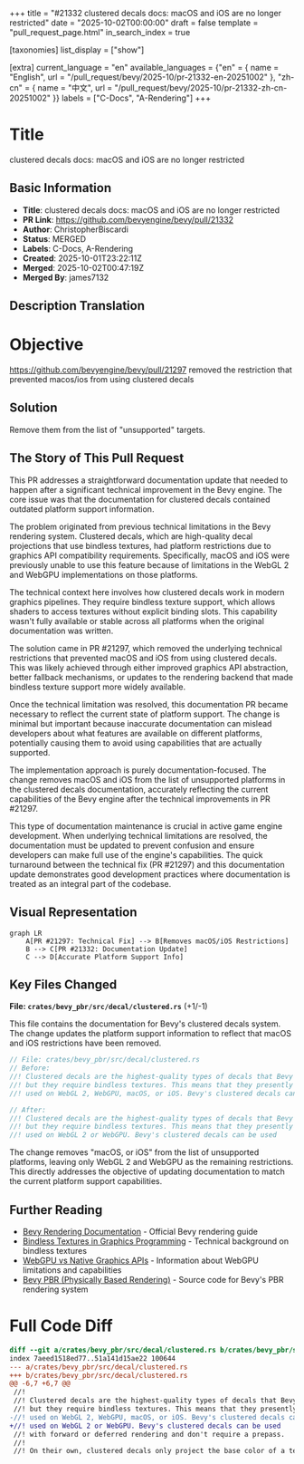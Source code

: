 +++
title = "#21332 clustered decals docs: macOS and iOS are no longer restricted"
date = "2025-10-02T00:00:00"
draft = false
template = "pull_request_page.html"
in_search_index = true

[taxonomies]
list_display = ["show"]

[extra]
current_language = "en"
available_languages = {"en" = { name = "English", url = "/pull_request/bevy/2025-10/pr-21332-en-20251002" }, "zh-cn" = { name = "中文", url = "/pull_request/bevy/2025-10/pr-21332-zh-cn-20251002" }}
labels = ["C-Docs", "A-Rendering"]
+++

# Title
clustered decals docs: macOS and iOS are no longer restricted

## Basic Information
- **Title**: clustered decals docs: macOS and iOS are no longer restricted
- **PR Link**: https://github.com/bevyengine/bevy/pull/21332
- **Author**: ChristopherBiscardi
- **Status**: MERGED
- **Labels**: C-Docs, A-Rendering
- **Created**: 2025-10-01T23:22:11Z
- **Merged**: 2025-10-02T00:47:19Z
- **Merged By**: james7132

## Description Translation
# Objective

https://github.com/bevyengine/bevy/pull/21297 removed the restriction that prevented macos/ios from using clustered decals

## Solution

Remove them from the list of "unsupported" targets.

## The Story of This Pull Request

This PR addresses a straightforward documentation update that needed to happen after a significant technical improvement in the Bevy engine. The core issue was that the documentation for clustered decals contained outdated platform support information.

The problem originated from previous technical limitations in the Bevy rendering system. Clustered decals, which are high-quality decal projections that use bindless textures, had platform restrictions due to graphics API compatibility requirements. Specifically, macOS and iOS were previously unable to use this feature because of limitations in the WebGL 2 and WebGPU implementations on those platforms.

The technical context here involves how clustered decals work in modern graphics pipelines. They require bindless texture support, which allows shaders to access textures without explicit binding slots. This capability wasn't fully available or stable across all platforms when the original documentation was written.

The solution came in PR #21297, which removed the underlying technical restrictions that prevented macOS and iOS from using clustered decals. This was likely achieved through either improved graphics API abstraction, better fallback mechanisms, or updates to the rendering backend that made bindless texture support more widely available.

Once the technical limitation was resolved, this documentation PR became necessary to reflect the current state of platform support. The change is minimal but important because inaccurate documentation can mislead developers about what features are available on different platforms, potentially causing them to avoid using capabilities that are actually supported.

The implementation approach is purely documentation-focused. The change removes macOS and iOS from the list of unsupported platforms in the clustered decals documentation, accurately reflecting the current capabilities of the Bevy engine after the technical improvements in PR #21297.

This type of documentation maintenance is crucial in active game engine development. When underlying technical limitations are resolved, the documentation must be updated to prevent confusion and ensure developers can make full use of the engine's capabilities. The quick turnaround between the technical fix (PR #21297) and this documentation update demonstrates good development practices where documentation is treated as an integral part of the codebase.

## Visual Representation

```mermaid
graph LR
    A[PR #21297: Technical Fix] --> B[Removes macOS/iOS Restrictions]
    B --> C[PR #21332: Documentation Update]
    C --> D[Accurate Platform Support Info]
```

## Key Files Changed

**File: `crates/bevy_pbr/src/decal/clustered.rs`** (+1/-1)

This file contains the documentation for Bevy's clustered decals system. The change updates the platform support information to reflect that macOS and iOS restrictions have been removed.

```rust
// File: crates/bevy_pbr/src/decal/clustered.rs
// Before:
//! Clustered decals are the highest-quality types of decals that Bevy supports,
//! but they require bindless textures. This means that they presently can't be
//! used on WebGL 2, WebGPU, macOS, or iOS. Bevy's clustered decals can be used

// After:
//! Clustered decals are the highest-quality types of decals that Bevy supports,
//! but they require bindless textures. This means that they presently can't be
//! used on WebGL 2 or WebGPU. Bevy's clustered decals can be used
```

The change removes "macOS, or iOS" from the list of unsupported platforms, leaving only WebGL 2 and WebGPU as the remaining restrictions. This directly addresses the objective of updating documentation to match the current platform support capabilities.

## Further Reading

- [Bevy Rendering Documentation](https://bevyengine.org/learn/quick-start/rendering/) - Official Bevy rendering guide
- [Bindless Textures in Graphics Programming](https://www.khronos.org/opengl/wiki/Bindless_Texture) - Technical background on bindless textures
- [WebGPU vs Native Graphics APIs](https://webgpu.io/) - Information about WebGPU limitations and capabilities
- [Bevy PBR (Physically Based Rendering)](https://github.com/bevyengine/bevy/tree/main/crates/bevy_pbr) - Source code for Bevy's PBR rendering system

# Full Code Diff
```diff
diff --git a/crates/bevy_pbr/src/decal/clustered.rs b/crates/bevy_pbr/src/decal/clustered.rs
index 7aeed1518ed77..51a141d15ae22 100644
--- a/crates/bevy_pbr/src/decal/clustered.rs
+++ b/crates/bevy_pbr/src/decal/clustered.rs
@@ -6,7 +6,7 @@
 //!
 //! Clustered decals are the highest-quality types of decals that Bevy supports,
 //! but they require bindless textures. This means that they presently can't be
-//! used on WebGL 2, WebGPU, macOS, or iOS. Bevy's clustered decals can be used
+//! used on WebGL 2 or WebGPU. Bevy's clustered decals can be used
 //! with forward or deferred rendering and don't require a prepass.
 //!
 //! On their own, clustered decals only project the base color of a texture. You
```
